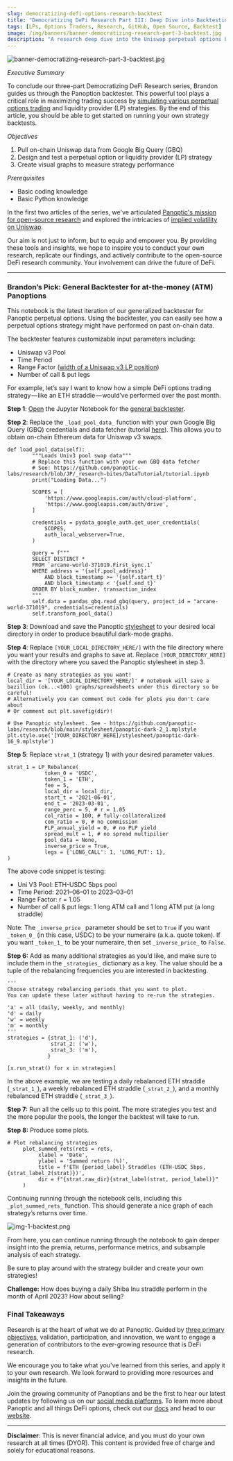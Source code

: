 ```yaml
---
slug: democratizing-defi-options-research-backtest
title: "Democratizing DeFi Research Part III: Deep Dive into Backtesting Panoptions"
tags: [LPs, Options Traders, Research, GitHub, Open Source, Backtest]
image: /img/banners/banner-democratizing-research-part-3-backtest.jpg
description: "A research deep dive into the Uniswap perpetual options backtester code"
---
```

![banner-democratizing-research-part-3-backtest.jpg](./banner-democratizing-research-part-3-backtest.jpg)

_Executive Summary_

To conclude our three-part Democratizing DeFi Research series, Brandon guides us through the Panoption backtester. This powerful tool plays a critical role in maximizing trading success by [simulating various perpetual options trading](https://panoptic.xyz/research/defi-option-straddle-backtest) and liquidity provider (LP) strategies. By the end of this article, you should be able to get started on running your own strategy backtests.

<!--truncate-->

_Objectives_

1.  Pull on-chain Uniswap data from Google Big Query (GBQ)
2.  Design and test a perpetual option or liquidity provider (LP) strategy
3.  Create visual graphs to measure strategy performance

_Prerequisites_

-   Basic coding knowledge
-   Basic Python knowledge

In the first two articles of the series, we've articulated [Panoptic's mission for open-source research](https://panoptic.xyz/blog/democratizing-defi-options-research-part-1) and explored the intricacies of [implied volatility on Uniswap](https://panoptic.xyz/blog/democratizing-defi-options-research-implied-volatility).

Our aim is not just to inform, but to equip and empower you. By providing these tools and insights, we hope to inspire you to conduct your own research, replicate our findings, and actively contribute to the open-source DeFi research community. Your involvement can drive the future of DeFi.

----------

### Brandon’s Pick: General Backtester for at-the-money (ATM) Panoptions

This notebook is the latest iteration of our generalized backtester for Panoptic perpetual options. Using the backtester, you can easily see how a perpetual options strategy might have performed on past on-chain data.

The backtester features customizable input parameters including:

-   Uniswap v3 Pool
-   Time Period
-   Range Factor ([width of a Uniswap v3 LP position](https://twitter.com/Panoptic_xyz/status/1641108066044346370?s=20))
-   Number of call & put legs

For example, let’s say I want to know how a simple DeFi options trading strategy — like an ETH straddle — would’ve performed over the past month.

**Step 1**: [Open](https://docs.jupyter.org/en/latest/running.html) the Jupyter Notebook for the [general backtester](https://github.com/panoptic-labs/research/blob/main/_research-bites/20230427/Panoptions_Backtester_v3.ipynb).

**Step 2**: Replace the `_load_pool_data_` function with your own Google Big Query (GBQ) credentials and data fetcher (tutorial [here](https://github.com/panoptic-labs/research/blob/JP/_research-bites/DataTutorial/tutorial.ipynb)). This allows you to obtain on-chain Ethereum data for Uniswap v3 swaps.

```
def load_pool_data(self):  
        """Loads Univ3 pool swap data"""  
        # Replace this function with your own GBQ data fetcher  
        # See: https://github.com/panoptic-labs/research/blob/JP/_research-bites/DataTutorial/tutorial.ipynb  
        print("Loading Data...")  
  
        SCOPES = [  
            'https://www.googleapis.com/auth/cloud-platform',  
            'https://www.googleapis.com/auth/drive',  
        ]  
  
        credentials = pydata_google_auth.get_user_credentials(  
            SCOPES,  
            auth_local_webserver=True,  
        )  
  
        query = f"""  
        SELECT DISTINCT *  
        FROM `arcane-world-371019.First_sync.1`  
        WHERE address = '{self.pool_address}'  
            AND block_timestamp >= '{self.start_t}'  
            AND block_timestamp < '{self.end_t}'  
        ORDER BY block_number, transaction_index  
        """  
        self.data = pandas_gbq.read_gbq(query, project_id = "arcane-world-371019", credentials=credentials)  
        self.transform_pool_data()
```

**Step 3**: Download and save the Panoptic [stylesheet](https://github.com/panoptic-labs/research/blob/main/stylesheet/panoptic-dark-16_9.mplstyle) to your desired local directory in order to produce beautiful dark-mode graphs.

**Step 4**: Replace `[YOUR_LOCAL_DIRECTORY_HERE/]` with the file directory where you want your results and graphs to save at. Replace `[YOUR_DIRECTORY_HERE]` with the directory where you saved the Panoptic stylesheet in step 3.

```
# Create as many strategies as you want!  
local_dir = '[YOUR_LOCAL_DIRECTORY_HERE/]' # notebook will save a bazillion (ok...<100) graphs/spreadsheets under this directory so be careful!  
# Alternatively you can comment out code for plots you don't care about  
# Or comment out plt.savefig(dir)!  
```
```  
# Use Panoptic stylesheet. See - https://github.com/panoptic-labs/research/blob/main/stylesheet/panoptic-dark-2_1.mplstyle  
plt.style.use('[YOUR_DIRECTORY_HERE]/stylesheet/panoptic-dark-16_9.mplstyle')
```

**Step 5**: Replace `strat_1` (strategy 1) with your desired parameter values.

```
strat_1 = LP_Rebalance(  
            token_0 = 'USDC',  
            token_1 = 'ETH',  
            fee = 5,  
            local_dir = local_dir,  
            start_t = '2021-06-01',  
            end_t = '2023-03-01',  
            range_perc = 5, # r = 1.05  
            col_ratio = 100, # fully-collateralized  
            com_ratio = 0, # no commission  
            PLP_annual_yield = 0, # no PLP yield  
            spread_mult = 1, # no spread multipilier  
            pool_data = None,  
            inverse_price = True,  
            legs = {'LONG_CALL': 1, 'LONG_PUT': 1},  
)
```

The above code snippet is testing:

-   Uni V3 Pool: ETH-USDC 5bps pool
-   Time Period: 2021–06–01 to 2023–03–01
-   Range Factor: r = 1.05
-   Number of call & put legs: 1 long ATM call and 1 long ATM put (a long straddle)

Note: The `_inverse_price_`  parameter should be set to `True` if you want `_token_0_` (in this case, USDC) to be your numeraire (a.k.a. quote token). If you want `_token_1_` to be your numeraire, then set `_inverse_price_` to `False`.

**Step 6:** Add as many additional strategies as you’d like, and make sure to include them in the `_strategies_`  dictionary as a key. The value should be a tuple of the rebalancing frequencies you are interested in backtesting.

```
'''  
Choose strategy rebalancing periods that you want to plot.  
You can update these later without having to re-run the strategies.  
  
'a' = all (daily, weekly, and monthly)  
'd' = daily  
'w' = weekly  
'm' = monthly  
'''  
strategies = {strat_1: ('d'),  
              strat_2: ('w'),  
              strat_3: ('m'),  
             }  
  
[x.run_strat() for x in strategies]
```

In the above example, we are testing a daily rebalanced ETH straddle (`_strat_1_`), a weekly rebalanced ETH straddle (`_strat_2_`), and a monthly rebalanced ETH straddle (`_strat_3_`).

**Step 7:** Run all the cells up to this point. The more strategies you test and the more popular the pools, the longer the backtest will take to run.

**Step 8:** Produce some plots.

```
# Plot rebalancing strategies  
     plot_summed_rets(rets = rets,  
          xlabel = 'Date',  
          ylabel = 'Summed return (%)',  
          title = f'ETH {period_label} Straddles (ETH-USDC 5bps, {strat_label_2(strat)})',  
          dir = f"{strat.raw_dir}{strat_label(strat, period_label)}"  
     )
```

Continuing running through the notebook cells, including this `_plot_summed_rets_` function. This should generate a nice graph of each strategy’s returns over time.

![img-1-backtest.png](./img-1-backtest.png)

From here, you can continue running through the notebook to gain deeper insight into the premia, returns, performance metrics, and subsample analysis of each strategy.

Be sure to play around with the strategy builder and create your own strategies!

**Challenge:** How does buying a daily Shiba Inu straddle perform in the month of April 2023? How about selling?

### Final Takeaways

Research is at the heart of what we do at Panoptic. Guided by [three primary objectives](https://panoptic.xyz/blog/democratizing-defi-options-research-part-1#why-panoptic-research), validation, participation, and innovation, we want to engage a generation of contributors to the ever-growing resource that is DeFi research.

We encourage you to take what you've learned from this series, and apply it to your own research. We look forward to providing more resources and insights in the future.

Join the growing community of Panoptians and be the first to hear our latest updates by following us on our [social media platforms](https://links.panoptic.xyz/all). To learn more about Panoptic and all things DeFi options, check out our [docs](https://panoptic.xyz/docs/intro) and head to our [website](https://panoptic.xyz/).

----------

**Disclaimer**: This is never financial advice, and you must do your own research at all times (DYOR). This content is provided free of charge and solely for educational reasons.

